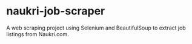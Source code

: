 # naukri-job-scraper
A web scraping project using Selenium and BeautifulSoup to extract job listings from Naukri.com.
